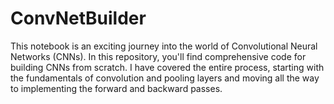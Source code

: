 # ConvNetBuilder
This notebook is an exciting journey into the world of Convolutional Neural Networks (CNNs). In this repository, you'll find comprehensive code for building CNNs from scratch. I have covered the entire process, starting with the fundamentals of convolution and pooling layers and moving all the way to implementing the forward and backward passes.

